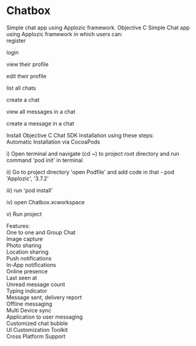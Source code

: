 # Chatbox
Simple chat app using Applozic framework. 
Objective C Simple Chat app using Applozic framework in which users can:  
register 

login 

view their profile 

edit their profile 

list all chats

create a chat 

view all messages in a chat 

create a message in a chat  

Install Objective C Chat SDK Installation using these steps:  
Automatic Installation via CocoaPods 

i) Open terminal and navigate (cd ~) to project root directory and run command 'pod init' in terminal 

ii) Go to project directory 'open Podfile' and add code in that -  pod 'Applozic', '3.7.2' 

iii) run 'pod install' 

iv) open Chatbox.xcworkspace  

v) Run project

Features:  
One to one and Group Chat  
Image capture  
Photo sharing  
Location sharing  
Push notifications  
In-App notifications  
Online presence  
Last seen at  
Unread message count  
Typing indicator  
Message sent, delivery report  
Offline messaging  
Multi Device sync  
Application to user messaging  
Customized chat bubble  
UI Customization Toolkit  
Cross Platform Support
